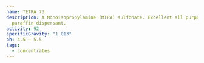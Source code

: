```yaml
---
name: TETRA 73
description: A Monoisopropylamine (MIPA) sulfonate. Excellent all purpose
  paraffin dispersant.
activity: 92
specificGravity: "1.013"
ph: 4.5 – 5.5
tags:
  - concentrates
---
```

